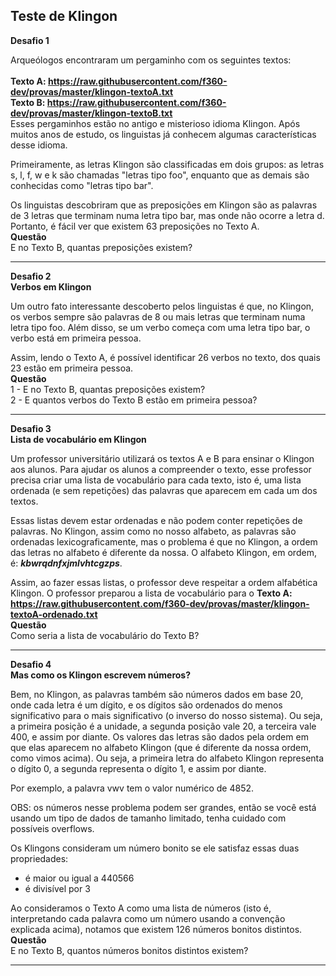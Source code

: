 ## Teste de Klingon
**Desafio 1**

Arqueólogos encontraram um pergaminho com os seguintes textos:<br><br>
**Texto A: https://raw.githubusercontent.com/f360-dev/provas/master/klingon-textoA.txt** 
<br>
**Texto B: https://raw.githubusercontent.com/f360-dev/provas/master/klingon-textoB.txt**
<br>
Esses pergaminhos estão no antigo e misterioso idioma Klingon. Após muitos anos de estudo, os linguistas já conhecem algumas características desse idioma.

Primeiramente, as letras Klingon são classificadas em dois grupos: as letras s, l, f, w e k são chamadas "letras tipo foo", enquanto que as demais são conhecidas como "letras tipo bar".

Os linguistas descobriram que as preposições em Klingon são as palavras de 3 letras que terminam numa letra tipo bar, mas onde não ocorre a letra d. Portanto, é fácil ver que existem 63 preposições no Texto A.<br>
**Questão**<br>
E no Texto B, quantas preposições existem?<br>
<hr>

**Desafio 2**
<br>
**Verbos em Klingon**

Um outro fato interessante descoberto pelos linguistas é que, no Klingon, os verbos sempre são palavras de 8 ou mais letras que terminam numa letra tipo foo. Além disso, se um verbo começa com uma letra tipo bar, o verbo está em primeira pessoa.

Assim, lendo o Texto A, é possível identificar 26 verbos no texto, dos quais 23 estão em primeira pessoa.
<br>
**Questão**<br>
1 - E no Texto B, quantas preposições existem?<br>
2 - E quantos verbos do Texto B estão em primeira pessoa?
<hr>

**Desafio 3**
<br>
**Lista de vocabulário em Klingon**

Um professor universitário utilizará os textos A e B para ensinar o Klingon aos alunos. Para ajudar os alunos a compreender o texto, esse professor precisa criar uma lista de vocabulário para cada texto, isto é, uma lista ordenada (e sem repetições) das palavras que aparecem em cada um dos textos.

Essas listas devem estar ordenadas e não podem conter repetições de palavras. No Klingon, assim como no nosso alfabeto, as palavras são ordenadas lexicograficamente, mas o problema é que no Klingon, a ordem das letras no alfabeto é diferente da nossa. O alfabeto Klingon, em ordem, é: 
***kbwrqdnfxjmlvhtcgzps***. 

Assim, ao fazer essas listas, o professor deve respeitar a ordem alfabética Klingon.
O professor preparou a lista de vocabulário para o **Texto A:
https://raw.githubusercontent.com/f360-dev/provas/master/klingon-textoA-ordenado.txt**
<br>
**Questão**<br>
Como seria a lista de vocabulário do Texto B?<br>
<hr>

**Desafio 4**
<br>
**Mas como os Klingon escrevem números?**

Bem, no Klingon, as palavras também são números dados em base 20, onde cada letra é um dígito, e os dígitos são ordenados do menos significativo para o mais significativo (o inverso do nosso sistema). Ou seja, a primeira posição é a unidade, a segunda posição vale 20, a terceira vale 400, e assim por diante. Os valores das letras são dados pela ordem em que elas aparecem no alfabeto Klingon (que é diferente da nossa ordem, como vimos acima). Ou seja, a primeira letra do alfabeto Klingon representa o dígito 0, a segunda representa o dígito 1, e assim por diante.

Por exemplo, a palavra vwv tem o valor numérico de 4852.

OBS: os números nesse problema podem ser grandes, então se você está usando um tipo de dados de tamanho limitado, tenha cuidado com possíveis overflows.

Os Klingons consideram um número bonito se ele satisfaz essas duas propriedades:

- é maior ou igual a 440566
- é divisível por 3

Ao consideramos o Texto A como uma lista de números (isto é, interpretando cada palavra como um número usando a convenção explicada acima), notamos que existem 126 números bonitos distintos.
<br>
**Questão**<br>
E no Texto B, quantos números bonitos distintos existem?<br>
<hr>

